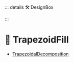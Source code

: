 ::: details 🛠 DesignBox



:::

# 🔺 <route>TrapezoidFill </route>

- [TrapezoidalDecomposition](https://user.ceng.metu.edu.tr/~akifakkus/courses/ceng786/hw3.html)
